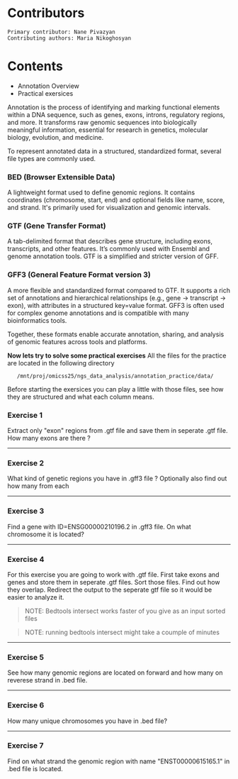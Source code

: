   # Contributors 
    Primary contributor: Nane Pivazyan
    Contributing authors: Maria Nikoghosyan
    
  # Contents  
  * Annotation Overview 
  * Practical exersices

  Annotation is the process of identifying and marking functional elements within a DNA sequence, such as genes, exons, introns, regulatory regions, and more. It transforms raw genomic sequences into biologically meaningful information, essential for research in genetics, molecular biology, evolution, and medicine.

To represent annotated data in a structured, standardized format, several file types are commonly used.

### BED (Browser Extensible Data)
A lightweight format used to define genomic regions. It contains coordinates (chromosome, start, end) and optional fields like name, score, and strand. It's primarily used for visualization and genomic intervals.

### GTF (Gene Transfer Format)
A tab-delimited format that describes gene structure, including exons, transcripts, and other features. It’s commonly used with Ensembl and genome annotation tools. GTF is a simplified and stricter version of GFF.

### GFF3 (General Feature Format version 3)
A more flexible and standardized format compared to GTF. It supports a rich set of annotations and hierarchical relationships (e.g., gene → transcript → exon), with attributes in a structured key=value format. GFF3 is often used for complex genome annotations and is compatible with many bioinformatics tools.

Together, these formats enable accurate annotation, sharing, and analysis of genomic features across tools and platforms.

 **Now lets try to  solve some practical exercises**
 All the files for the practice are located in the following directory 
 ```
    /mnt/proj/omicss25/ngs_data_analysis/annotation_practice/data/
```
Before starting the exersices you can play a little with those files, see how they are structured and what each column means.

### Exercise 1
Extract only "exon" regions from .gtf file and save them in seperate .gtf file. How many exons are there ?

<!--
Command:
zcat gencode.v38.annotation.gtf.gz | grep -w "exon" > exons.gtf
wc -l exons.gtf

Answer:
2853214 .

Explonation:
This command 1st unzips .gz file, then searches lines that have the word "exon" in them and stores them in the seperate .gtf file. In the end it just counts the number of lines, as each lines is one reagion (in this case one exon).
-->

---
### Exercise 2
What kind of genetic regions you have in .gff3 file ? Optionally also find out how many from each 

<!--
Command:
zcat gencode.v38.annotation.gff3.gz| grep -v "#" | cut -f3 | sort | uniq -c

Answer:
- 825914 CDS
-  1499012 exon
-  163360 five_prime_UTR
-  60649 gene
-  92997 start_codon
-  86205 stop_codon
-  119 stop_codon_redefined_as_selenocysteine
-  182868 three_prime_UTR
-  237012 transcript

Explonation:
This command 1st unzips .gz file. Then we get rid of lines that start with "#" as those are metadata headers and we dont need them in this task. Then we cut only 3rd column as it stores names of the genomic regions, we sort them and keep unique ones. The command uniq -c not only print out unique genomic regions but also counts how many from each we have. Sorting ot essential here because uniq -c command can work only on consecutive dublicate lines. Sorting ensures that all different genetic regions are grouped together.
-->

---
### Exercise 3
Find a gene with ID=ENSG00000210196.2 in .gff3 file. On what chromosome it is located?

<!--
Command:
zcat gencode.v38.annotation.gff3.gz | grep "ID=ENSG00000210196.2" | cut -f1

Answer:
- chrM (mitochondrial chromosome)

Explonation:
This command 1st unzips .gz file. Then it searches and keeps the line that has "ID=ENSG00000210196.2" in it. In the end it print just 1st column as it contains chromosome information. 
-->

---
### Exercise 4
For this exercise you are going to work with .gtf file. First take exons and genes and store them in seperate .gtf files. Sort those files. Find out how they overlap. Redirect the output to the seperate gtf file so it would be easier to analyze it.

>NOTE: Bedtools intersect works faster of you give as an input sorted files

>NOTE: running bedtools intersect might take a coumple of minutes

<!--
Command:
zcat gencode.v38.annotation.gtf.gz | grep -w "gene" > genes.gtf
zcat gencode.v38.annotation.gtf.gz | grep -w "exon" > genes.gtf
bedtools sort -i genes.gtf > genes.sorted.gtf  
bedtools sort -i =exons.gtf > exons.sorted.gtf
bedtools intersect -a exons.sorted.gtf -b genes.sorted.gtf > overlaps.gtf


Explonation:
These commands extract gene and exon entries from a GTF file, sort them, and then find where exons overlap with genes. First, gene and exon lines are saved into separate files, then both files are sorted using bedtools sort. Finally, bedtools intersect finds overlapping regions between exons and genes. This helps identify which exons are located within genes.

-->

---
### Exercise 5
See how many genomic regions are located on forward and how many on reverese strand in .bed file.

<!--
Command:
zcat hg38.knownGene.bed.gz | grep "+" | wc -l
zcat hg38.knownGene.bed.gz | grep "-" | wc -l

Answer:
- forward - 206825; reverse - 205219

Explonation:
This command 1st unzips .gz file. Then it searches and keeps the lines that have "+" in them and counts how many are there. Same with "-". 
-->

---
### Exercise 6
How many unique chromosomes you have in .bed file?

<!--
Command:
zcat hg38.knownGene.bed.gz | cut -f1 | sort | uniq | wc -l

Answer:
 - 528

Explonation:
This command 1st uncomprasses .gz file. Then it extracts the first column (which usually contains chromosome names), sorts them, removes duplicates, and then counts how many unique entries there are. 
-->

---
### Exercise 7
Find on what strand the genomic region with name "ENST00000615165.1" in .bed file is located. 

<!--
Command:
zcat hg38.knownGene.bed.gz | grep "ENST00000615165.1" | cut -f6

Answer:
 - reverse (-)

Explonation:
This command 1st uncomprasses .gz file. Then it searches the line that contains given genomic region name. In the end keeps only 6th column, as it contains on which strand the genomic region is located. 
-->






